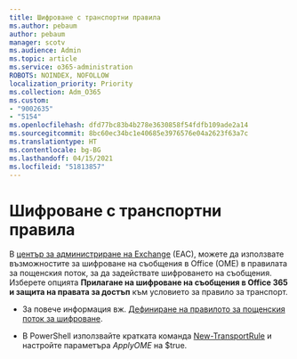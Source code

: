 ```yaml
---
title: Шифроване с транспортни правила
ms.author: pebaum
author: pebaum
manager: scotv
ms.audience: Admin
ms.topic: article
ms.service: o365-administration
ROBOTS: NOINDEX, NOFOLLOW
localization_priority: Priority
ms.collection: Adm_O365
ms.custom:
- "9002635"
- "5154"
ms.openlocfilehash: dfd77bc83b4b278e3630858f54fdfb109ade2a14
ms.sourcegitcommit: 8bc60ec34bc1e40685e3976576e04a2623f63a7c
ms.translationtype: HT
ms.contentlocale: bg-BG
ms.lasthandoff: 04/15/2021
ms.locfileid: "51813857"
---
```

# <a name="encryption-with-transport-rules"></a>Шифроване с транспортни правила

В [център за администриране на Exchange](https://go.microsoft.com/fwlink/p/?linkid=834822) (EAC), можете да използвате възможностите за шифроване на съобщения в Office (OME) в правилата за пощенския поток, за да задействате шифроването на съобщения. Изберете опцията **Прилагане на шифроване на съобщения в Office 365 и защита на правата за достъп** към условието за правило за транспорт.

- За повече информация вж. [Дефиниране на правилото за пощенския поток за шифроване](https://docs.microsoft.com/microsoft-365/compliance/define-mail-flow-rules-to-encrypt-email).

- В PowerShell използвайте кратката команда [New-TransportRule](https://docs.microsoft.com/microsoft-365/compliance/define-mail-flow-rules-to-encrypt-email?view=o365-worldwide#use-exchange-online-powershell-to-create-a-mail-flow-rule-for-encrypting-email-messages-without-the-new-ome-capabilities) и настройте параметъра *ApplyOME* на $true.
